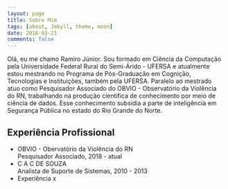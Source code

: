 ```yaml
---
layout: page
title: Sobre Mim
tags: [about, Jekyll, theme, moon]
date: 2016-03-21
comments: false
---
```

    
<p>
    Olá, eu me chamo Ramiro Júnior. Sou formado em Ciência da Computação pela Universidade Federal Rural do Semi-Árido - UFERSA e atualmente estou mestrando no Programa de Pós-Graduação em Cognição, Tecnologias e Instituições, também pela UFERSA. Paralelo ao mestrado atuo como Pesquisador Associado do OBVIO - Observatório da Violência do RN, trabalhando na produção científica de conhecimento por meio de ciência de dados. Esse conhecimento subsidia a parte de inteligência em Segurança Pública no estado do Rio Grande do Norte. 
</p>

## Experiência Profissional
* OBVIO - Obervatório da Violência do RN <br/> 
  Pesquisador Associado, 2018 - atual
* C A C DE SOUZA <br/>
  Analista de Suporte de Sistemas, 2010 - 2013
* Experiência x


<!--
## Preview
%
%{% capture images %}
%    https://cloud.githubusercontent.com/assets/754514/14509720/61c61058-01d6-11e6-93ab-0918515ecd56.png
%    https://cloud.githubusercontent.com/assets/754514/14509716/61ac6c8e-01d6-11e6-879f-8308883de790.png
%{% endcapture %}
%{% include gallery images=images caption="Screenshots of Moon Theme" cols=2 %}

%See a [live version of Moon](http://taylantatli.github.io/Moon) hosted on GitHub.

%## Getting Started

%To learn how to install and use this theme check out the [Setup Guide](http://taylantatli.me/Moon/moon-theme/) for more information.
      
%[Install Moon](https://github.com/TaylanTatli/Moon){: .btn}
-->
